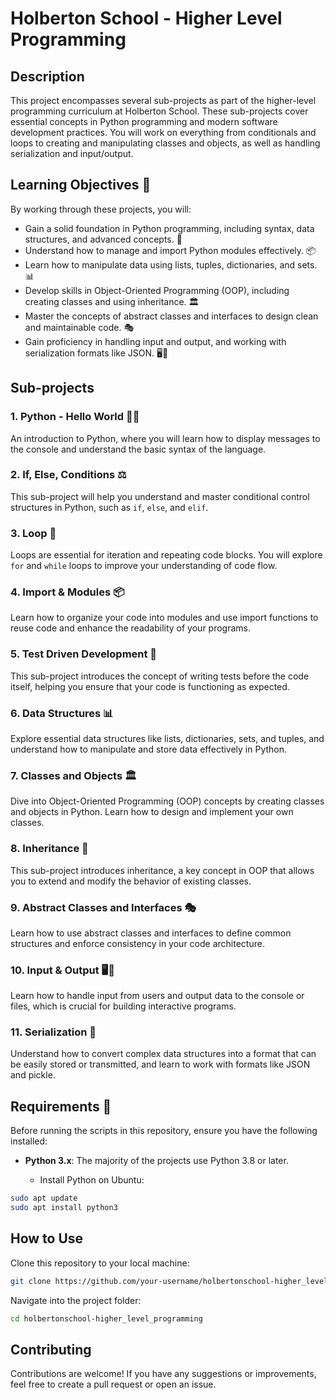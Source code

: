 # Holberton School - Higher Level Programming

## Description

This project encompasses several sub-projects as part of the higher-level programming curriculum at Holberton School. These sub-projects cover essential concepts in Python programming and modern software development practices. You will work on everything from conditionals and loops to creating and manipulating classes and objects, as well as handling serialization and input/output.

## Learning Objectives 🎯

By working through these projects, you will:

-   Gain a solid foundation in Python programming, including syntax, data structures, and advanced concepts. 🐍
-   Understand how to manage and import Python modules effectively. 📦
-   Learn how to manipulate data using lists, tuples, dictionaries, and sets. 📊
-   Develop skills in Object-Oriented Programming (OOP), including creating classes and using inheritance. 🏛️
-   Master the concepts of abstract classes and interfaces to design clean and maintainable code. 🎭
-   Gain proficiency in handling input and output, and working with serialization formats like JSON. 🖥️💾

## Sub-projects

### 1. Python - Hello World 👋🐍

An introduction to Python, where you will learn how to display messages to the console and understand the basic syntax of the language.

### 2. If, Else, Conditions ⚖️

This sub-project will help you understand and master conditional control structures in Python, such as `if`, `else`, and `elif`.

### 3. Loop 🔄

Loops are essential for iteration and repeating code blocks. You will explore `for` and `while` loops to improve your understanding of code flow.

### 4. Import & Modules 📦

Learn how to organize your code into modules and use import functions to reuse code and enhance the readability of your programs.

### 5. Test Driven Development 🧪

This sub-project introduces the concept of writing tests before the code itself, helping you ensure that your code is functioning as expected.

### 6. Data Structures 📊

Explore essential data structures like lists, dictionaries, sets, and tuples, and understand how to manipulate and store data effectively in Python.

### 7. Classes and Objects 🏛️

Dive into Object-Oriented Programming (OOP) concepts by creating classes and objects in Python. Learn how to design and implement your own classes.

### 8. Inheritance 🧬

This sub-project introduces inheritance, a key concept in OOP that allows you to extend and modify the behavior of existing classes.

### 9. Abstract Classes and Interfaces 🎭

Learn how to use abstract classes and interfaces to define common structures and enforce consistency in your code architecture.

### 10. Input & Output 🖥️💾

Learn how to handle input from users and output data to the console or files, which is crucial for building interactive programs.

### 11. Serialization 🔐

Understand how to convert complex data structures into a format that can be easily stored or transmitted, and learn to work with formats like JSON and pickle.

## Requirements 🔧


Before running the scripts in this repository, ensure you have the following installed:

-   **Python 3.x**: The majority of the projects use Python 3.8 or later.
    
    -   Install Python on Ubuntu:
```bash
sudo apt update
sudo apt install python3
```

## How to Use

Clone this repository to your local machine:
```bash
git clone https://github.com/your-username/holbertonschool-higher_level_programming.git
```
Navigate into the project folder:
```bash
cd holbertonschool-higher_level_programming
```

## Contributing

Contributions are welcome! If you have any suggestions or improvements, feel free to create a pull request or open an issue.